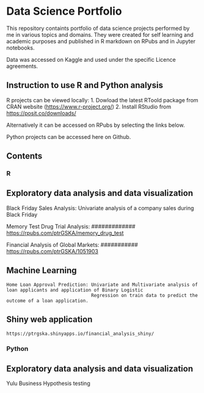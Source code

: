 # Data Science Portfolio

This repository containts portfolio of data science projects performed by me in various topics and domains.
They were created for self learning and academic purposes and published in R markdown on RPubs and in Jupyter notebooks.

Data was accessed on Kaggle and used under the specific Licence agreements.

## Instruction to use R and Python analysis

R projects can be viewed locally:
    1. Dowload the latest RToold package from CRAN website (https://www.r-project.org/)
    2. Install RStudio from https://posit.co/downloads/

Alternatively it can be accessed on RPubs by selecting the links below.

Python projects can be accessed here on Github.

## Contents

### R

## Exploratory data analysis and data visualization

Black Friday Sales Analysis: Univariate analysis of a company sales during Black Friday

Memory Test Drug Trial Analysis: #############
    https://rpubs.com/ptrGSKA/memory_drug_test

Financial Analysis of Global Markets: ###########
    https://rpubs.com/ptrGSKA/1051903

## Machine Learning

    Home Loan Approval Prediction: Univariate and Multivariate analysis of loan applicants and application of Binary Logistic
                                   Regression on train data to predict the outcome of a loan application.
## Shiny web application

    https://ptrgska.shinyapps.io/financial_analysis_shiny/


### Python

## Exploratory data analysis and data visualization

Yulu Business Hypothesis testing

